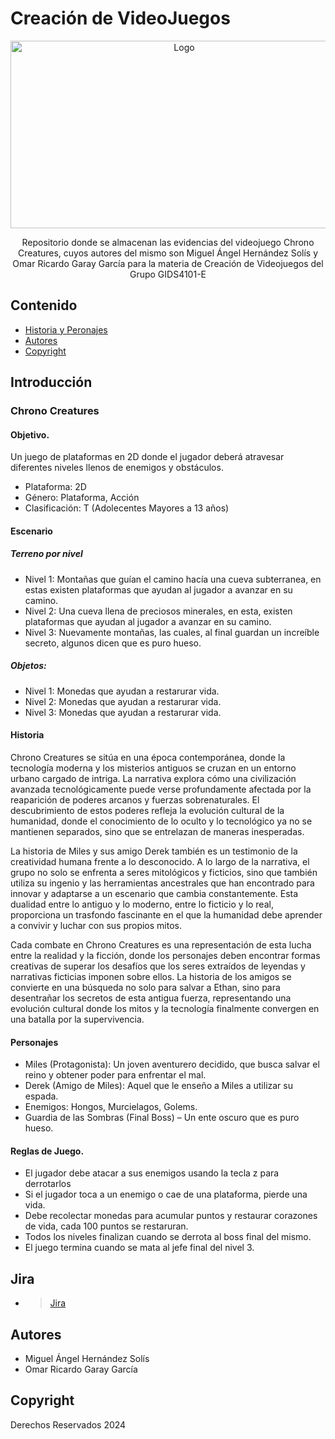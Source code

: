 # Creación de VideoJuegos

<p align="center">
    <img src="https://img.freepik.com/vector-gratis/fondo-controlador-videojuego-futurista-espacio-texto_1017-54730.jpg" alt="Logo" width=540 height=300>

  <p align="center">
    Repositorio donde se almacenan las evidencias del videojuego Chrono Creatures, cuyos autores del mismo son Miguel Ángel Hernández Solís y Omar Ricardo Garay García para la materia de Creación de Videojuegos del Grupo GIDS4101-E
  </p>
</p>

## Contenido

- [Historia y Peronajes](#introducción)
- [Autores](#autores)
- [Copyright](#copyright)

## Introducción

### Chrono Creatures

#### Objetivo.

Un juego de plataformas en 2D donde el jugador deberá atravesar diferentes niveles llenos de enemigos y obstáculos.

- Plataforma: 2D
- Género: Plataforma, Acción
- Clasificación: T (Adolecentes Mayores a 13 años)

#### Escenario

##### Terreno por nivel

- Nivel 1: Montañas que guían el camino hacía una cueva subterranea, en estas existen plataformas que ayudan al jugador a avanzar en su camino.
- Nivel 2: Una cueva llena de preciosos minerales, en esta, existen plataformas que ayudan al jugador a avanzar en su camino.
- Nivel 3: Nuevamente montañas, las cuales, al final guardan un increíble secreto, algunos dicen que es puro hueso.

##### Objetos:

- Nivel 1: Monedas que ayudan a restarurar vida.
- Nivel 2: Monedas que ayudan a restarurar vida.
- Nivel 3: Monedas que ayudan a restarurar vida.

#### Historia

Chrono Creatures se sitúa en una época contemporánea, donde la tecnología moderna y los misterios antiguos se cruzan en un entorno urbano cargado de intriga. La narrativa explora cómo una civilización avanzada tecnológicamente puede verse profundamente afectada por la reaparición de poderes arcanos y fuerzas sobrenaturales. El descubrimiento de estos poderes refleja la evolución cultural de la humanidad, donde el conocimiento de lo oculto y lo tecnológico ya no se mantienen separados, sino que se entrelazan de maneras inesperadas.

La historia de Miles y sus amigo Derek también es un testimonio de la creatividad humana frente a lo desconocido. A lo largo de la narrativa, el grupo no solo se enfrenta a seres mitológicos y ficticios, sino que también utiliza su ingenio y las herramientas ancestrales que han encontrado para innovar y adaptarse a un escenario que cambia constantemente. Esta dualidad entre lo antiguo y lo moderno, entre lo ficticio y lo real, proporciona un trasfondo fascinante en el que la humanidad debe aprender a convivir y luchar con sus propios mitos.

Cada combate en Chrono Creatures es una representación de esta lucha entre la realidad y la ficción, donde los personajes deben encontrar formas creativas de superar los desafíos que los seres extraídos de leyendas y narrativas ficticias imponen sobre ellos. La historia de los amigos se convierte en una búsqueda no solo para salvar a Ethan, sino para desentrañar los secretos de esta antigua fuerza, representando una evolución cultural donde los mitos y la tecnología finalmente convergen en una batalla por la supervivencia.

#### Personajes

- Miles (Protagonista): Un joven aventurero decidido, que busca salvar el reino y obtener poder para enfrentar el mal.
- Derek (Amigo de Miles): Aquel que le enseño a Miles a utilizar su espada.
- Enemigos: Hongos, Murcielagos, Golems.
- Guardia de las Sombras (Final Boss) – Un ente oscuro que es puro hueso.

#### Reglas de Juego.

- El jugador debe atacar a sus enemigos usando la tecla z para derrotarlos
- Si el jugador toca a un enemigo o cae de una plataforma, pierde una vida.
- Debe recolectar monedas para acumular puntos y restaurar corazones de vida, cada 100 puntos se restaruran.
- Todos los niveles finalizan cuando se derrota al boss final del mismo.
- El juego termina cuando se mata al jefe final del nivel 3.

## Jira

* > [Jira](https://deswebintegral1.atlassian.net/jira/software/projects/CC/boards/5)

## Autores

* Miguel Ángel Hernández Solís
* Omar Ricardo Garay García

## Copyright

Derechos Reservados 2024

